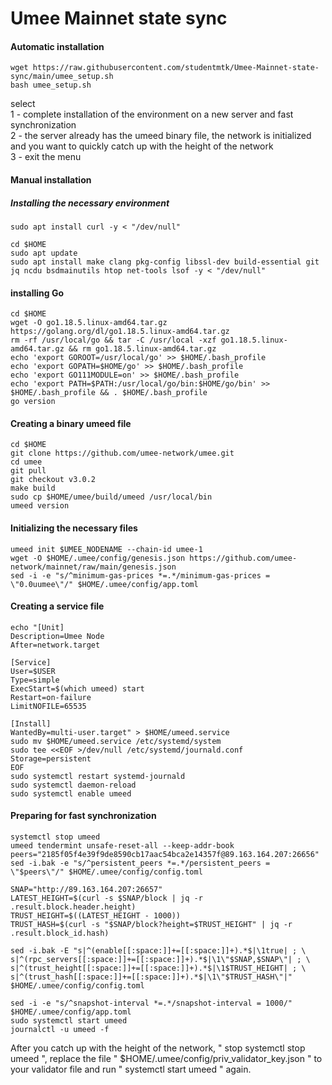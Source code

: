 # Umee Mainnet state sync

#### Automatic installation

```
wget https://raw.githubusercontent.com/studentmtk/Umee-Mainnet-state-sync/main/umee_setup.sh
bash umee_setup.sh
```
select  
1 - complete installation of the environment on a new server and fast synchronization  
2 - the server already has the umeed binary file, the network is initialized and you want to quickly catch up with the height of the network  
3 - exit the menu

#### Manual installation


##### Installing the necessary environment

```
sudo apt install curl -y < "/dev/null"
```
```
cd $HOME
sudo apt update
sudo apt install make clang pkg-config libssl-dev build-essential git jq ncdu bsdmainutils htop net-tools lsof -y < "/dev/null"
```

#### installing Go
```
cd $HOME
wget -O go1.18.5.linux-amd64.tar.gz https://golang.org/dl/go1.18.5.linux-amd64.tar.gz
rm -rf /usr/local/go && tar -C /usr/local -xzf go1.18.5.linux-amd64.tar.gz && rm go1.18.5.linux-amd64.tar.gz
echo 'export GOROOT=/usr/local/go' >> $HOME/.bash_profile
echo 'export GOPATH=$HOME/go' >> $HOME/.bash_profile
echo 'export GO111MODULE=on' >> $HOME/.bash_profile
echo 'export PATH=$PATH:/usr/local/go/bin:$HOME/go/bin' >> $HOME/.bash_profile && . $HOME/.bash_profile
go version
```

#### Creating a binary umeed file
```
cd $HOME
git clone https://github.com/umee-network/umee.git
cd umee
git pull
git checkout v3.0.2
make build
sudo cp $HOME/umee/build/umeed /usr/local/bin
umeed version

```

#### Initializing the necessary files

```
umeed init $UMEE_NODENAME --chain-id umee-1
wget -O $HOME/.umee/config/genesis.json https://github.com/umee-network/mainnet/raw/main/genesis.json
sed -i -e "s/^minimum-gas-prices *=.*/minimum-gas-prices = \"0.0uumee\"/" $HOME/.umee/config/app.toml
```

#### Creating a service file
```  
echo "[Unit]
Description=Umee Node
After=network.target

[Service]
User=$USER
Type=simple
ExecStart=$(which umeed) start
Restart=on-failure
LimitNOFILE=65535

[Install]
WantedBy=multi-user.target" > $HOME/umeed.service
sudo mv $HOME/umeed.service /etc/systemd/system
sudo tee <<EOF >/dev/null /etc/systemd/journald.conf
Storage=persistent
EOF
sudo systemctl restart systemd-journald
sudo systemctl daemon-reload
sudo systemctl enable umeed
```

#### Preparing for fast synchronization

```
systemctl stop umeed
umeed tendermint unsafe-reset-all --keep-addr-book
peers="2185f05f4e39f9de8590cb17aac54bca2e14357f@89.163.164.207:26656"
sed -i.bak -e "s/^persistent_peers *=.*/persistent_peers = \"$peers\"/" $HOME/.umee/config/config.toml
```
```
SNAP="http://89.163.164.207:26657"
LATEST_HEIGHT=$(curl -s $SNAP/block | jq -r .result.block.header.height)
TRUST_HEIGHT=$((LATEST_HEIGHT - 1000))
TRUST_HASH=$(curl -s "$SNAP/block?height=$TRUST_HEIGHT" | jq -r .result.block_id.hash)
```
```
sed -i.bak -E "s|^(enable[[:space:]]+=[[:space:]]+).*$|\1true| ; \
s|^(rpc_servers[[:space:]]+=[[:space:]]+).*$|\1\"$SNAP,$SNAP\"| ; \
s|^(trust_height[[:space:]]+=[[:space:]]+).*$|\1$TRUST_HEIGHT| ; \
s|^(trust_hash[[:space:]]+=[[:space:]]+).*$|\1\"$TRUST_HASH\"|" $HOME/.umee/config/config.toml
```
```
sed -i -e "s/^snapshot-interval *=.*/snapshot-interval = 1000/" $HOME/.umee/config/app.toml
sudo systemctl start umeed
journalctl -u umeed -f
```  
  
After you catch up with the height of the network, " stop systemctl stop umeed ", replace the file " $HOME/.umee/config/priv_validator_key.json " to your validator file and run " systemctl start umeed " again.
  
  
  
  
  
  


